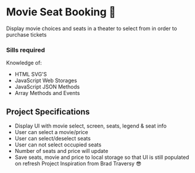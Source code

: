 # Movie Seat Booking :star_struck:
Display movie choices and seats in a theater to select from in order to purchase tickets
### Sills required
Knowledge of:
* HTML SVG'S
* JavaScript Web Storages
* JavaScript JSON Methods
* Array Methods and Events
## Project Specifications
* Display UI with movie select, screen, seats, legend & seat info
* User can select a movie/price
* User can select/deselect seats
* User can not select occupied seats
* Number of seats and price will update
* Save seats, movie and price to local storage so that UI is still populated on refresh
Project Inspiration from Brad Traversy :sunglasses:
